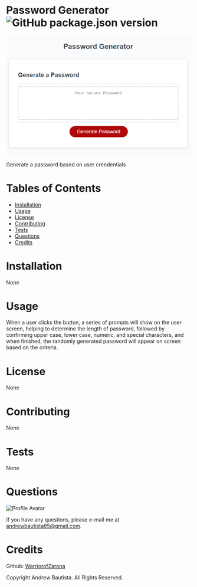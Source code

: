 
# Password Generator ![GitHub package.json version](https://img.shields.io/github/package-json/v/WarriorofZarona/Good-README-Generator)
![Password Generator](/Password-Generator.png)

Generate a password based on user crendentials

# Tables of Contents
* [Installation](#installation)
* [Usage](#usage)
* [License](#license)
* [Contributing](#contributing)
* [Tests](#tests)
* [Questions](#questions)
* [Credits](#credits)

# Installation
None

# Usage
When a user clicks the button, a series of prompts will show on the user screen, helping to determine the length of password, followed by confirming upper case, lower case, numeric, and special characters, and when finished, the randomly generated password will appear on screen based on the criteria.

# License
None



# Contributing
None

# Tests
None

# Questions
![Profile Avatar](https://avatars0.githubusercontent.com/u/56315576?v=4)

If you have any questions, please e-mail me at andrewbautista85@gmail.com.


# Credits

Github: [WarriorofZarona](https://github.com/WarriorofZarona)


Copyright Andrew Bautista. All Rights Reserved.


